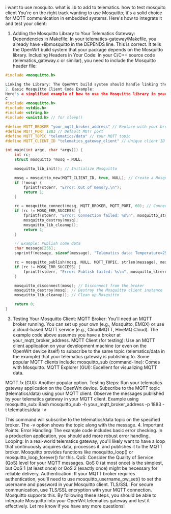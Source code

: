 i want to use mosquito. what is lib to add to telematics. how to test mosquito client
You're on the right track wanting to use Mosquitto; it's a solid choice for MQTT communication in embedded systems. Here's how to integrate it and test your client:
1. Adding the Mosquitto Library to Your Telematics Gateway:
Dependencies in Makefile: In your telematics-gateway/Makefile, you already have +libmosquitto in the DEPENDS line. This is correct. It tells the OpenWrt build system that your package depends on the Mosquitto library.
Including Headers in Your Code: In your C/C++ source code (telematics_gateway.c or similar), you need to include the Mosquitto header file:
```C
#include <mosquitto.h>

Linking the Library: The OpenWrt build system should handle linking the library automatically because of the DEPENDS entry in the Makefile. However, double-check that the linker flags in your Makefile's Build/Compile section (or similar) are correct. They should implicitly include -lmosquitto.
2. Basic Mosquitto Client Code Example:
Here's a simplified example of how to use the Mosquitto library in your telematics gateway application:
C
#include <mosquitto.h>
#include <stdio.h>
#include <string.h>
#include <unistd.h> // for sleep()

#define MQTT_BROKER "your_mqtt_broker_address" // Replace with your broker's address
#define MQTT_PORT 1883 // Default MQTT port
#define MQTT_TOPIC "telematics/data" // Your MQTT topic
#define MQTT_CLIENT_ID "telematics_gateway_client" // Unique client ID

int main(int argc, char *argv[]) {
    int rc;
    struct mosquitto *mosq = NULL;

    mosquitto_lib_init(); // Initialize Mosquitto

    mosq = mosquitto_new(MQTT_CLIENT_ID, true, NULL); // Create a Mosquitto client instance
    if (!mosq) {
        fprintf(stderr, "Error: Out of memory.\n");
        return 1;
    }

    rc = mosquitto_connect(mosq, MQTT_BROKER, MQTT_PORT, 60); // Connect to the broker
    if (rc != MOSQ_ERR_SUCCESS) {
        fprintf(stderr, "Error: Connection failed: %s\n", mosquitto_strerror(rc));
        mosquitto_destroy(mosq);
        mosquitto_lib_cleanup();
        return 1;
    }

    // Example: Publish some data
    char message[256];
    snprintf(message, sizeof(message), "Telematics data: Temperature=25C, GPS=Lat:37.77, Long:-122.41");

    rc = mosquitto_publish(mosq, NULL, MQTT_TOPIC, strlen(message), message, 0, false); // Publish the message
    if (rc != MOSQ_ERR_SUCCESS) {
        fprintf(stderr, "Error: Publish failed: %s\n", mosquitto_strerror(rc));
    }

    mosquitto_disconnect(mosq); // Disconnect from the broker
    mosquitto_destroy(mosq); // Destroy the Mosquitto client instance
    mosquitto_lib_cleanup(); // Clean up Mosquitto

    return 0;
}
```

3. Testing Your Mosquitto Client:
MQTT Broker: You'll need an MQTT broker running. You can set up your own (e.g., Mosquitto, EMQX) or use a cloud-based MQTT service (e.g., CloudMQTT, HiveMQ Cloud). The example code above assumes you have a broker at your_mqtt_broker_address.
MQTT Client (for testing): Use an MQTT client application on your development machine (or even on the OpenWrt device itself) to subscribe to the same topic (telematics/data in the example) that your telematics gateway is publishing to. Some popular MQTT clients include:
mosquitto_sub (command-line): Comes with Mosquitto.
MQTT Explorer (GUI): Excellent for visualizing MQTT data.  


MQTT.fx (GUI): Another popular option.
Testing Steps:
Run your telematics gateway application on the OpenWrt device.
Subscribe to the MQTT topic (telematics/data) using your MQTT client.
Observe the messages published by your telematics gateway in your MQTT client.
Example using mosquitto_sub:
Bash
mosquitto_sub -h your_mqtt_broker_address -p 1883 -t telematics/data -v

This command will subscribe to the telematics/data topic on the specified broker. The -v option shows the topic along with the message.
4. Important Points:
Error Handling: The example code includes basic error checking. In a production application, you should add more robust error handling.
Looping: In a real-world telematics gateway, you'll likely want to have a loop that continuously acquires data, processes it, and publishes it to the MQTT broker. Mosquitto provides functions like mosquitto_loop() or mosquitto_loop_forever() for this.
QoS: Consider the Quality of Service (QoS) level for your MQTT messages. QoS 0 (at most once) is the simplest, but QoS 1 (at least once) or QoS 2 (exactly once) might be necessary for reliable delivery.
Authentication: If your MQTT broker requires authentication, you'll need to use mosquitto_username_pw_set() to set the username and password in your Mosquitto client.
TLS/SSL: For secure communication, use TLS/SSL encryption with your MQTT connection. Mosquitto supports this.
By following these steps, you should be able to integrate Mosquitto into your OpenWrt telematics gateway and test it effectively. Let me know if you have any more questions!
